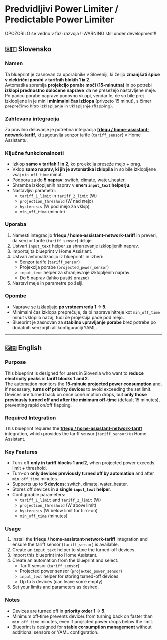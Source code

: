 # Predvidljivi Power Limiter / Predictable Power Limiter

OPOZORILO še vedno v fazi razvoja !!
WARNING still under development!!

## 🇸🇮 Slovensko

### Namen
Ta blueprint je zasnovan za uporabnike v Sloveniji, ki želijo **zmanjšati špice v električni porabi** v **tarifnih blokih 1 in 2**.  
Avtomatika spremlja **projekcijo porabe moči (15-minutna)** in po potrebi **izklopi prednostno določene naprave**, da ne presežejo nastavljene meje. Po padcu porabe naprave ponovno vklopi, vendar le, če so bile prej izklopljene in je minil **minimalni čas izklopa** (privzeto 15 minut), s čimer preprečimo hitro izklapljanje in vklapljanje (flapping).

### Zahtevana integracija
Za pravilno delovanje je potrebna integracija **[frlequ / home-assistant-network-tariff](https://github.com/frlequ/home-assistant-network-tariff)**, ki zagotavlja senzor tarife (`tariff_sensor`) v Home Assistantu.

### Ključne funkcionalnosti
- Izklop **samo v tarifah 1 in 2**, ko projekcija preseže mejo + prag.
- Vklop **samo naprav, ki jih je avtomatika izklopila** in so bile izklopljene vsaj `min_off_time` minut.
- Podpora za do **5 naprav**: switch, climate, water_heater.
- Shramba izklopljenih naprav v **enem `input_text` helperju**.
- Nastavljivi parametri:
  - `tariff_1_limit` in `tariff_2_limit` (W)
  - `projection_threshold` (W nad mejo)
  - `hysteresis` (W pod mejo za vklop)
  - `min_off_time` (minute)
  
### Uporaba
1. Namesti integracijo **frlequ / home-assistant-network-tariff** in preveri, da senzor tarife (`tariff_sensor`) deluje.
2. Ustvari `input_text` helper za shranjevanje izklopljenih naprav.
3. Importaj ta blueprint v Home Assistant.
4. Ustvari avtomatizacijo iz blueprinta in izberi:
   - Senzor tarife (`tariff_sensor`)
   - Projekcija porabe (`projected_power_sensor`)
   - `input_text` helper za shranjevanje izklopljenih naprav
   - Do 5 naprav (lahko pustiš prazne)
5. Nastavi meje in parametre po želji.

### Opombe
- Naprave se izklapljajo **po vrstnem redu 1 → 5**.
- Minimalni čas izklopa preprečuje, da bi naprave hitreje kot `min_off_time` minut vklopilo nazaj, tudi če projekcija pade pod mejo.
- Blueprint je zasnovan za **stabilno upravljanje porabe** brez potrebe po dodatnih senzorjih ali konfiguraciji YAML.

---

## 🇬🇧 English

### Purpose
This blueprint is designed for users in Slovenia who want to **reduce electricity peaks** in **tariff blocks 1 and 2**.  
The automation monitors the **15-minute projected power consumption** and, if necessary, **turns off priority devices** to avoid exceeding the set limit. Devices are turned back on once consumption drops, but **only those previously turned off and after the minimum off‑time** (default 15 minutes), preventing rapid on/off flapping.

### Required Integration
This blueprint requires the **[frlequ / home-assistant-network-tariff](https://github.com/frlequ/home-assistant-network-tariff)** integration, which provides the tariff sensor (`tariff_sensor`) in Home Assistant.

### Key Features
- Turn-off **only in tariff blocks 1 and 2**, when projected power exceeds limit + threshold.
- Turn-on **only devices previously turned off by automation** and after `min_off_time` minutes.
- Supports up to **5 devices**: switch, climate, water_heater.
- Stores off devices in **a single `input_text` helper**.
- Configurable parameters:
  - `tariff_1_limit` and `tariff_2_limit` (W)
  - `projection_threshold` (W above limit)
  - `hysteresis` (W below limit for turn-on)
  - `min_off_time` (minutes)

### Usage
1. Install the **frlequ / home-assistant-network-tariff** integration and ensure the tariff sensor (`tariff_sensor`) is available.
2. Create an `input_text` helper to store the turned-off devices.
3. Import this blueprint into Home Assistant.
4. Create an automation from the blueprint and select:
   - Tariff sensor (`tariff_sensor`)
   - Projected power sensor (`projected_power_sensor`)
   - `input_text` helper for storing turned-off devices
   - Up to 5 devices (can leave some empty)
5. Set your limits and parameters as desired.

### Notes
- Devices are turned off in **priority order 1 → 5**.
- Minimum off‑time prevents devices from turning back on faster than `min_off_time` minutes, even if projected power drops below the limit.
- Blueprint is designed for **stable consumption management** without additional sensors or YAML configuration.
